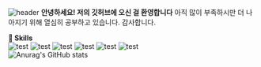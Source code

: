 ![header](https://capsule-render.vercel.app/api?type=wave&color=auto&height=300&section=header&text=capsule%20render&fontSize=90)
**안녕하세요! 저의 깃허브에 오신 걸 환영합니다**
아직 많이 부족하시만 더 나아지기 위해 열심히 공부하고 있습니다. 감사합니다.

**🚀 Skills**
<br>
![test](https://img.shields.io/badge/HTML5-E34F26?style=for-the-badge&logo=html5&logoColor=white)
![test](https://img.shields.io/badge/CSS3-1572B6?style=for-the-badge&logo=css3&logoColor=white)
![test](https://img.shields.io/badge/Python-3776AB?style=for-the-badge&logo=python&logoColor=white)
![test](https://img.shields.io/badge/Java-ED8B00?style=for-the-badge&logo=openjdk&logoColor=white)
![test](https://img.shields.io/badge/Spring-6DB33F?style=for-the-badge&logo=spring&logoColor=white)
![test](https://img.shields.io/badge/MySQL-00000F?style=for-the-badge&logo=mysql&logoColor=white)
<br>
![Anurag's GitHub stats](https://github-readme-stats.vercel.app/api?username=drinkgalaxy&show_icons=true&theme=white)
